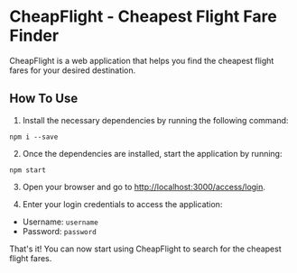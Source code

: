 # CheapFlight - Cheapest Flight Fare Finder

CheapFlight is a web application that helps you find the cheapest flight fares for your desired destination. 

## How To Use

1. Install the necessary dependencies by running the following command:


`npm i --save`

2. Once the dependencies are installed, start the application by running:

`npm start`

3. Open your browser and go to [http://localhost:3000/access/login](http://localhost:3000/access/login).

4. Enter your login credentials to access the application:
- Username: `username`
- Password: `password`

That's it! You can now start using CheapFlight to search for the cheapest flight fares.
